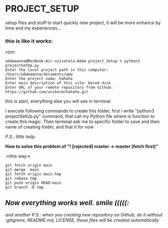 # PROJECT_SETUP
setup files and stuff to start quickly new project, it will be more enhance by time and my experiences...

### this is like it works:  
vzor:  

```git
adamaanna@MacBook-Air-uzivatela-Adam project_Setup % python3 projectSetUp.py
Enter the local project path in this computer: /Users/adamaanna/documents/www
Enter the project name: hahaha
Enter main description of this site: bored dick
Enter URL of your remote repository from Github: https://github.com/unikorm/hahaha.git  
```  
this is start, everything else you will see in terminal 

I execute following commands to create this folder, first i write "python3 projectSetUp.py" command, that call my Python file where is function to create this magic. Then terminal ask me to specific folder to save and then name of creating folder, and that it for now



*P.S.: little help:*

**How to solve this problem of "! [rejected] master -> master (fetch first)"**

->this way->
```git   
git fetch origin main  
git merge  main  
git fetch origin main:tmp  
git rebase tmp  
git push origin HEAD:main  
git branch -D tmp  
```

## *Now everything works well. smile (((((:*  

*and another P.S.: when you creating new repository on Github, do it without :gitignore, README.md, LICENSE, these files will be created automatically*  



